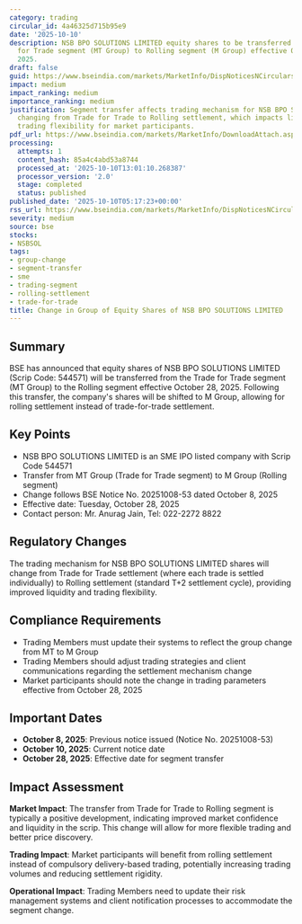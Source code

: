 ```yaml
---
category: trading
circular_id: 4a46325d715b95e9
date: '2025-10-10'
description: NSB BPO SOLUTIONS LIMITED equity shares to be transferred from Trade
  for Trade segment (MT Group) to Rolling segment (M Group) effective October 28,
  2025.
draft: false
guid: https://www.bseindia.com/markets/MarketInfo/DispNoticesNCirculars.aspx?Noticeid={7418AEA6-6DA4-47C7-9F31-04646F497EBF}&noticeno=20251010-2&dt=10/10/2025&icount=2&totcount=47&flag=0
impact: medium
impact_ranking: medium
importance_ranking: medium
justification: Segment transfer affects trading mechanism for NSB BPO SOLUTIONS LIMITED,
  changing from Trade for Trade to Rolling settlement, which impacts liquidity and
  trading flexibility for market participants.
pdf_url: https://www.bseindia.com/markets/MarketInfo/DownloadAttach.aspx?id=20251010-2&attachedId=
processing:
  attempts: 1
  content_hash: 85a4c4abd53a8744
  processed_at: '2025-10-10T13:01:10.268387'
  processor_version: '2.0'
  stage: completed
  status: published
published_date: '2025-10-10T05:17:23+00:00'
rss_url: https://www.bseindia.com/markets/MarketInfo/DispNoticesNCirculars.aspx?Noticeid={7418AEA6-6DA4-47C7-9F31-04646F497EBF}&noticeno=20251010-2&dt=10/10/2025&icount=2&totcount=47&flag=0
severity: medium
source: bse
stocks:
- NSBSOL
tags:
- group-change
- segment-transfer
- sme
- trading-segment
- rolling-settlement
- trade-for-trade
title: Change in Group of Equity Shares of NSB BPO SOLUTIONS LIMITED
---
```


## Summary

BSE has announced that equity shares of NSB BPO SOLUTIONS LIMITED (Scrip Code: 544571) will be transferred from the Trade for Trade segment (MT Group) to the Rolling segment effective October 28, 2025. Following this transfer, the company's shares will be shifted to M Group, allowing for rolling settlement instead of trade-for-trade settlement.

## Key Points

- NSB BPO SOLUTIONS LIMITED is an SME IPO listed company with Scrip Code 544571
- Transfer from MT Group (Trade for Trade segment) to M Group (Rolling segment)
- Change follows BSE Notice No. 20251008-53 dated October 8, 2025
- Effective date: Tuesday, October 28, 2025
- Contact person: Mr. Anurag Jain, Tel: 022-2272 8822

## Regulatory Changes

The trading mechanism for NSB BPO SOLUTIONS LIMITED shares will change from Trade for Trade settlement (where each trade is settled individually) to Rolling settlement (standard T+2 settlement cycle), providing improved liquidity and trading flexibility.

## Compliance Requirements

- Trading Members must update their systems to reflect the group change from MT to M Group
- Trading Members should adjust trading strategies and client communications regarding the settlement mechanism change
- Market participants should note the change in trading parameters effective from October 28, 2025

## Important Dates

- **October 8, 2025**: Previous notice issued (Notice No. 20251008-53)
- **October 10, 2025**: Current notice date
- **October 28, 2025**: Effective date for segment transfer

## Impact Assessment

**Market Impact**: The transfer from Trade for Trade to Rolling segment is typically a positive development, indicating improved market confidence and liquidity in the scrip. This change will allow for more flexible trading and better price discovery.

**Trading Impact**: Market participants will benefit from rolling settlement instead of compulsory delivery-based trading, potentially increasing trading volumes and reducing settlement rigidity.

**Operational Impact**: Trading Members need to update their risk management systems and client notification processes to accommodate the segment change.